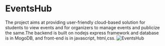 # EventsHub
The project aims at providing user-friendly cloud-based solution for students to view  events and for organizers to manage events and publicize the same.The backend is built on nodejs express framework and database is in MogoDB, and front-end is in javascript, html,css.
![EventsHub](https://cloud.githubusercontent.com/assets/15524277/20228746/c8966de8-a878-11e6-9441-86d76b852a11.png)
